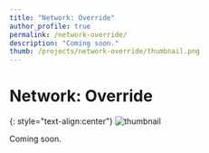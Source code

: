 ```yaml
---
title: "Network: Override"
author_profile: true
permalink: /network-override/
description: "Coming soon."
thumb: /projects/network-override/thumbnail.png
---
```


# Network: Override

{: style="text-align:center"}
![thumbnail](/projects/network-override/thumbnail.png)

Coming soon.
